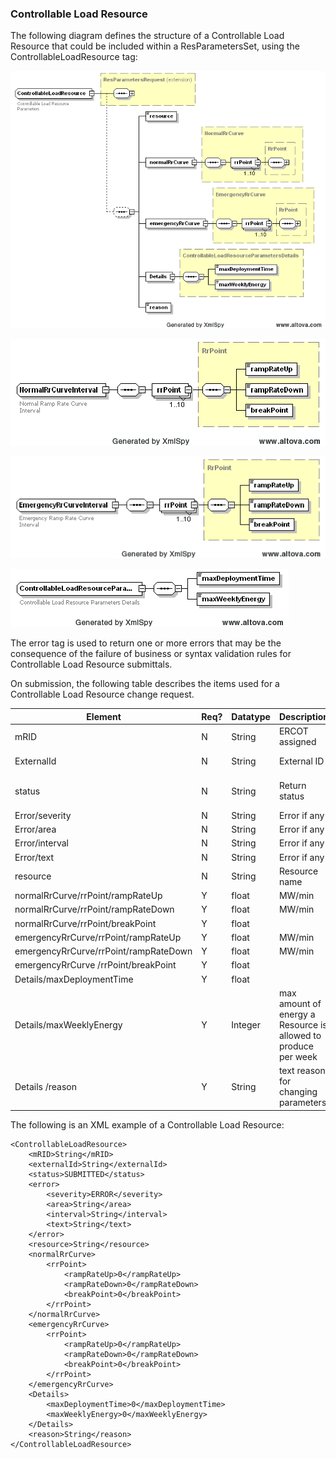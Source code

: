### Controllable Load Resource 

The following diagram defines the structure of a Controllable Load
Resource that could be included within a ResParametersSet, using the
ControllableLoadResource tag:

![ControllableLoadResource Structure](../Images/ControllableLoadResource_Structure.png)

![NormalRRCurveInterval Structure](../Images/NormalRRCurveInterval_Structure.png)

![EmergencyRRCurveInterval Structure](../Images/EmergencyRRCurveInterval_Structure.png)

![ControllableLoadResourceParameters Structure](../Images/ControllableLoadResourceParameters_Structure.png)

The error tag is used to return one or more errors that may be the
consequence of the failure of business or syntax validation rules for
Controllable Load Resource submittals.

On submission, the following table describes the items used for a
Controllable Load Resource change request.

| Element                               | Req? | Datatype | Description                                                    | Values                         |
|---------------------------------------|------|----------|----------------------------------------------------------------|--------------------------------|
| mRID                                  | N    | String   | ERCOT assigned                                                 |                                |
| ExternalId                            | N    | String   | External ID                                                    | QSE supplied                   |
| status                                | N    | String   | Return status                                                  | SUBMITTED, ACCEPTED, or ERRORS |
| Error/severity                        | N    | String   | Error if any                                                   | Error text                     |
| Error/area                            | N    | String   | Error if any                                                   | Error text                     |
| Error/interval                        | N    | String   | Error if any                                                   | Error text                     |
| Error/text                            | N    | String   | Error if any                                                   | Error text                     |
| resource                              | N    | String   | Resource name                                                  |                                |
| normalRrCurve/rrPoint/rampRateUp      | Y    | float    | MW/min                                                         |                                |
| normalRrCurve/rrPoint/rampRateDown    | Y    | float    | MW/min                                                         |                                |
| normalRrCurve/rrPoint/breakPoint      | Y    | float    |                                                                |                                |
| emergencyRrCurve/rrPoint/rampRateUp   | Y    | float    | MW/min                                                         |                                |
| emergencyRrCurve/rrPoint/rampRateDown | Y    | float    | MW/min                                                         |                                |
| emergencyRrCurve /rrPoint/breakPoint  | Y    | float    |                                                                |                                |
| Details/maxDeploymentTime             | Y    | float    |                                                                | time in hours                  |
| Details/maxWeeklyEnergy               | Y    | Integer  | max amount of energy a Resource is allowed to produce per week | MWh value                      |
| Details /reason                       | Y    | String   | text reason for changing parameters                            | Description in plain text      |

The following is an XML example of a Controllable Load Resource:

~~~
<ControllableLoadResource>
    <mRID>String</mRID>
    <externalId>String</externalId>
    <status>SUBMITTED</status>
    <error>
        <severity>ERROR</severity>
        <area>String</area>
        <interval>String</interval>
        <text>String</text>
    </error>
    <resource>String</resource>
    <normalRrCurve>
        <rrPoint>
            <rampRateUp>0</rampRateUp>
            <rampRateDown>0</rampRateDown>
            <breakPoint>0</breakPoint>
        </rrPoint>
    </normalRrCurve>
    <emergencyRrCurve>
        <rrPoint>
            <rampRateUp>0</rampRateUp>
            <rampRateDown>0</rampRateDown>
            <breakPoint>0</breakPoint>
        </rrPoint>
    </emergencyRrCurve>
    <Details>
        <maxDeploymentTime>0</maxDeploymentTime>
        <maxWeeklyEnergy>0</maxWeeklyEnergy>
    </Details>
    <reason>String</reason>
</ControllableLoadResource>
~~~
